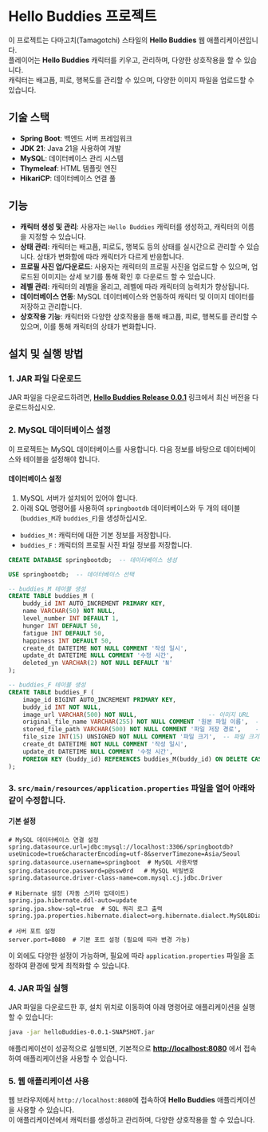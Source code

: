# Hello Buddies 프로젝트

이 프로젝트는 다마고치(Tamagotchi) 스타일의 **Hello Buddies** 웹 애플리케이션입니다.<br>
플레이어는 **Hello Buddies** 캐릭터를 키우고, 관리하며, 다양한 상호작용을 할 수 있습니다.<br>
캐릭터는 배고픔, 피로, 행복도를 관리할 수 있으며, 다양한 이미지 파일을 업로드할 수 있습니다.

## 기술 스택

- **Spring Boot**: 백엔드 서버 프레임워크
- **JDK 21**: Java 21을 사용하여 개발
- **MySQL**: 데이터베이스 관리 시스템
- **Thymeleaf**: HTML 템플릿 엔진
- **HikariCP**: 데이터베이스 연결 풀

## 기능
- **캐릭터 생성 및 관리**: 사용자는 `Hello Buddies` 캐릭터를 생성하고, 캐릭터의 이름을 지정할 수 있습니다.
- **상태 관리**: 캐릭터는 배고픔, 피로도, 행복도 등의 상태를 실시간으로 관리할 수 있습니다. 상태가 변화함에 따라 캐릭터가 다르게 반응합니다.
- **프로필 사진 업/다운로드**: 사용자는 캐릭터의 프로필 사진을 업로드할 수 있으며, 업로드된 이미지는 상세 보기를 통해 확인 후 다운로드 할 수 있습니다.
- **레벨 관리**: 캐릭터의 레벨을 올리고, 레벨에 따라 캐릭터의 능력치가 향상됩니다.
- **데이터베이스 연동**: MySQL 데이터베이스와 연동하여 캐릭터 및 이미지 데이터를 저장하고 관리합니다.
- **상호작용 기능**: 캐릭터와 다양한 상호작용을 통해 배고픔, 피로, 행복도를 관리할 수 있으며, 이를 통해 캐릭터의 상태가 변화합니다.

## 설치 및 실행 방법

### 1. JAR 파일 다운로드

JAR 파일을 다운로드하려면, [**Hello Buddies Release 0.0.1**](https://github.com/hanzyn09/hello-buddies/releases/tag/0.0.1) 링크에서 최신 버전을 다운로드하십시오.

### 2. MySQL 데이터베이스 설정

이 프로젝트는 MySQL 데이터베이스를 사용합니다. 다음 정보를 바탕으로 데이터베이스와 테이블을 설정해야 합니다.

#### 데이터베이스 설정

1. MySQL 서버가 설치되어 있어야 합니다.
2. 아래 SQL 명령어를 사용하여 `springbootdb` 데이터베이스와 두 개의 테이블(`buddies_M`과 `buddies_F`)을 생성하십시오.
- `buddies_M` : 캐릭터에 대한 기본 정보를 저장합니다.
- `buddies_F` : 캐릭터의 프로필 사진 파일 정보를 저장합니다.

```sql
CREATE DATABASE springbootdb;  -- 데이터베이스 생성

USE springbootdb;  -- 데이터베이스 선택

-- buddies_M 테이블 생성
CREATE TABLE buddies_M (
    buddy_id INT AUTO_INCREMENT PRIMARY KEY,
    name VARCHAR(50) NOT NULL,
    level_number INT DEFAULT 1,
    hunger INT DEFAULT 50,
    fatigue INT DEFAULT 50,
    happiness INT DEFAULT 50,
    create_dt DATETIME NOT NULL COMMENT '작성 일시',
    update_dt DATETIME NULL COMMENT '수정 시간',
    deleted_yn VARCHAR(2) NOT NULL DEFAULT 'N'
);

-- buddies_F 테이블 생성
CREATE TABLE buddies_F (
    image_id BIGINT AUTO_INCREMENT PRIMARY KEY,     
    buddy_id INT NOT NULL,                        		
    image_url VARCHAR(500) NOT NULL,                    -- 이미지 URL
    original_file_name VARCHAR(255) NOT NULL COMMENT '원본 파일 이름',  -- 원본 파일 이름
    stored_file_path VARCHAR(500) NOT NULL COMMENT '파일 저장 경로',    -- 파일 저장 경로
    file_size INT(15) UNSIGNED NOT NULL COMMENT '파일 크기',  -- 파일 크기
    create_dt DATETIME NOT NULL COMMENT '작성 일시',
    update_dt DATETIME NULL COMMENT '수정 시간',
    FOREIGN KEY (buddy_id) REFERENCES buddies_M(buddy_id) ON DELETE CASCADE  -- buddies_M 테이블의 buddy_id를 참조
);
```

### 3. `src/main/resources/application.properties` 파일을 열어 아래와 같이 수정합니다.

#### 기본 설정

```properties
# MySQL 데이터베이스 연결 설정
spring.datasource.url=jdbc:mysql://localhost:3306/springbootdb?useUnicode=true&characterEncoding=utf-8&serverTimezone=Asia/Seoul
spring.datasource.username=springboot  # MySQL 사용자명
spring.datasource.password=p@ssw0rd   # MySQL 비밀번호
spring.datasource.driver-class-name=com.mysql.cj.jdbc.Driver

# Hibernate 설정 (자동 스키마 업데이트)
spring.jpa.hibernate.ddl-auto=update
spring.jpa.show-sql=true  # SQL 쿼리 로그 출력
spring.jpa.properties.hibernate.dialect=org.hibernate.dialect.MySQL8Dialect

# 서버 포트 설정
server.port=8080  # 기본 포트 설정 (필요에 따라 변경 가능)
```
이 외에도 다양한 설정이 가능하며, 필요에 따라 `application.properties` 파일을 조정하여 환경에 맞게 최적화할 수 있습니다.

### 4. JAR 파일 실행
JAR 파일을 다운로드한 후, 설치 위치로 이동하여 아래 명령어로 애플리케이션을 실행할 수 있습니다:
```bash
java -jar helloBuddies-0.0.1-SNAPSHOT.jar
```
애플리케이션이 성공적으로 실행되면, 기본적으로 [**http://localhost:8080**](http://localhost:8080) 에서 접속하여 애플리케이션을 사용할 수 있습니다.

### 5. 웹 애플리케이션 사용
웹 브라우저에서 `http://localhost:8080`에 접속하여 **Hello Buddies** 애플리케이션을 사용할 수 있습니다.<br>
이 애플리케이션에서 캐릭터를 생성하고 관리하며, 다양한 상호작용을 할 수 있습니다.
